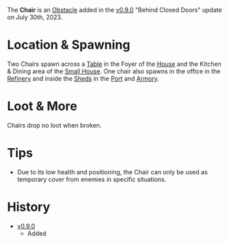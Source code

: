 The **Chair** is an [Obstacle](/obstacles) added in the [v0.9.0](https://github.com/HasangerGames/suroi/releases/tag/v0.9.0) "Behind Closed Doors" update on July 30th, 2023.

# Location & Spawning

Two Chairs spawn across a [Table](/obstacles/table) in the Foyer of the [House](/buildings/house) and the Kitchen & Dining area of the [Small House](/buildings/small_house). One chair also spawns in the office in the [Refinery](/buildings/refinery) and inside the [Sheds](/buildings/port_shed) in the [Port](/buildings/port) and [Armory](/buildings/armory).

# Loot & More

Chairs drop no loot when broken.

# Tips

- Due to its low health and positioning, the Chair can only be used as temporary cover from enemies in specific situations.

# History

- [v0.9.0](https://github.com/HasangerGames/suroi/releases/tag/v0.9.0)
  - Added
